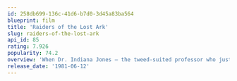 ```yaml
---
id: 258db699-136c-41d6-b7d0-3d45a83ba564
blueprint: film
title: 'Raiders of the Lost Ark'
slug: raiders-of-the-lost-ark
api_id: 85
rating: 7.926
popularity: 74.2
overview: 'When Dr. Indiana Jones – the tweed-suited professor who just happens to be a celebrated archaeologist – is hired by the government to locate the legendary Ark of the Covenant, he finds himself up against the entire Nazi regime.'
release_date: '1981-06-12'
---
```

